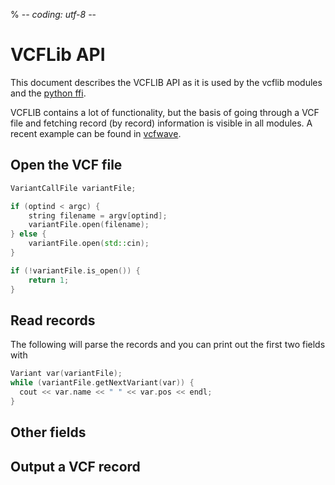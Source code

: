 % -*- coding: utf-8 -*-

# VCFLib API

This document describes the VCFLIB API as it is used by the vcflib modules and the [python ffi](./pyvcflib.md).

VCFLIB contains a lot of functionality, but the basis of going through a VCF file and fetching record (by record) information is visible in all modules. A recent example can be found in [vcfwave](../../src/vcfwave.cpp).

## Open the VCF file

```C++
VariantCallFile variantFile;

if (optind < argc) {
    string filename = argv[optind];
    variantFile.open(filename);
} else {
    variantFile.open(std::cin);
}

if (!variantFile.is_open()) {
    return 1;
}
```

## Read records

The following will parse the records and you can print out the first two fields with

```C++
Variant var(variantFile);
while (variantFile.getNextVariant(var)) {
  cout << var.name << " " << var.pos << endl;
}
```

## Other fields

## Output a VCF record
